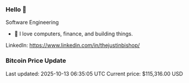 ### Hello 🤙  

Software Engineering

- 🔭 I love computers, finance, and building things.
  
LinkedIn: https://www.linkedin.com/in/thejustinbishop/  

























































































































































































































































































































































































































































































































































































































































































































































































































































































































































































































































































































































































































### Bitcoin Price Update
Last updated: 2025-10-13 06:35:05 UTC
Current price: $115,316.00 USD
